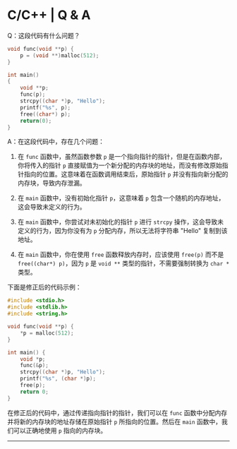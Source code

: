 # C/C++ | Q & A

Q：这段代码有什么问题？

```c++
void func(void **p) {
    p = (void **)malloc(512);
}

int main()
{
    void **p;
    func(p);
    strcpy((char *)p, "Hello");
    printf("%s", p);
    free((char*) p);
    return(0);
}
```

A：在这段代码中，存在几个问题：

1. 在 `func` 函数中，虽然函数参数 `p` 是一个指向指针的指针，但是在函数内部，你将传入的指针 `p` 直接赋值为一个新分配的内存块的地址，而没有修改原始指针指向的位置。这意味着在函数调用结束后，原始指针 `p` 并没有指向新分配的内存块，导致内存泄漏。

2. 在 `main` 函数中，没有初始化指针 `p`，这意味着 `p` 包含一个随机的内存地址，这会导致未定义的行为。

3. 在 `main` 函数中，你尝试对未初始化的指针 `p` 进行 `strcpy` 操作，这会导致未定义的行为，因为你没有为 `p` 分配内存，所以无法将字符串 "Hello" 复制到该地址。

4. 在 `main` 函数中，你在使用 `free` 函数释放内存时，应该使用 `free(p)` 而不是 `free((char*) p)`，因为 `p` 是 `void **` 类型的指针，不需要强制转换为 `char *` 类型。

下面是修正后的代码示例：

```c
#include <stdio.h>
#include <stdlib.h>
#include <string.h>

void func(void **p) {
    *p = malloc(512);
}

int main() {
    void *p;
    func(&p);
    strcpy((char *)p, "Hello");
    printf("%s", (char *)p);
    free(p);
    return 0;
}
```

在修正后的代码中，通过传递指向指针的指针，我们可以在 `func` 函数中分配内存并将新的内存块的地址存储在原始指针 `p` 所指向的位置。然后在 `main` 函数中，我们可以正确地使用 `p` 指向的内存块。

---

